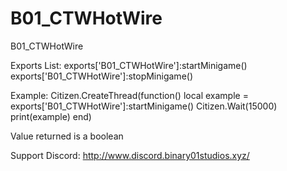 # B01_CTWHotWire

B01_CTWHotWire

Exports List:
exports['B01_CTWHotWire']:startMinigame()
exports['B01_CTWHotWire']:stopMinigame()

Example:
Citizen.CreateThread(function()
	local example = exports['B01_CTWHotWire']:startMinigame() 
	Citizen.Wait(15000)
	print(example)
end)

Value returned is a boolean

Support Discord:
http://www.discord.binary01studios.xyz/
